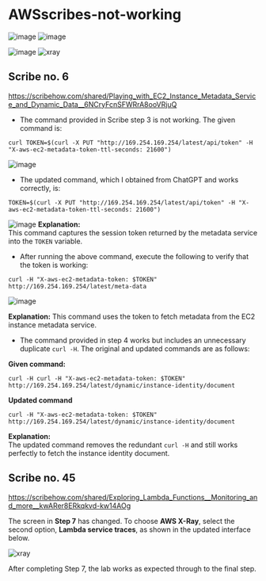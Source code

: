 # AWSscribes-not-working

![image](https://github.com/user-attachments/assets/b6e23647-6825-4d87-a664-4b2102b7ac57)
![image](https://github.com/user-attachments/assets/bd7807ae-7076-47d0-b834-ec116d821a02)

![image](https://github.com/user-attachments/assets/6231bac0-10a6-4037-9cea-915687a67ce1)
![xray](https://github.com/user-attachments/assets/9a3fe1f1-0a10-4065-9852-f723f8abea45)


## Scribe no. 6
https://scribehow.com/shared/Playing_with_EC2_Instance_Metadata_Service_and_Dynamic_Data__6NCryFcnSFWRrA8ooVRjuQ


- The command provided in Scribe step 3 is not working. The given command is:

```
curl TOKEN=$(curl -X PUT "http://169.254.169.254/latest/api/token" -H "X-aws-ec2-metadata-token-ttl-seconds: 21600")
```
![image](https://github.com/user-attachments/assets/b6e23647-6825-4d87-a664-4b2102b7ac57)

- The updated command, which I obtained from ChatGPT and works correctly, is:

```
TOKEN=$(curl -X PUT "http://169.254.169.254/latest/api/token" -H "X-aws-ec2-metadata-token-ttl-seconds: 21600")
```
![image](https://github.com/user-attachments/assets/bd7807ae-7076-47d0-b834-ec116d821a02)
**Explanation:**  
This command captures the session token returned by the metadata service into the `TOKEN` variable.

- After running the above command, execute the following to verify that the token is working:

```
curl -H "X-aws-ec2-metadata-token: $TOKEN" http://169.254.169.254/latest/meta-data
```

![image](https://github.com/user-attachments/assets/6231bac0-10a6-4037-9cea-915687a67ce1)

**Explanation:** This command uses the token to fetch metadata from the EC2 instance metadata service.

- The command provided in step 4 works but includes an unnecessary duplicate `curl -H`. The original and updated commands are as follows:

**Given command:**
```
curl -H curl -H "X-aws-ec2-metadata-token: $TOKEN" http://169.254.169.254/latest/dynamic/instance-identity/document
```

**Updated command**
```
curl -H "X-aws-ec2-metadata-token: $TOKEN" http://169.254.169.254/latest/dynamic/instance-identity/document
```

**Explanation:**  
The updated command removes the redundant `curl -H` and still works perfectly to fetch the instance identity document.

## Scribe no. 45 

https://scribehow.com/shared/Exploring_Lambda_Functions__Monitoring_and_more__kwARer8ERkqkvd-kw14AOg

The screen in **Step 7** has changed. To choose **AWS X-Ray**, select the second option, **Lambda service traces**, as shown in the updated interface below.

![xray](https://github.com/user-attachments/assets/9a3fe1f1-0a10-4065-9852-f723f8abea45)

After completing Step 7, the lab works as expected through to the final step.

